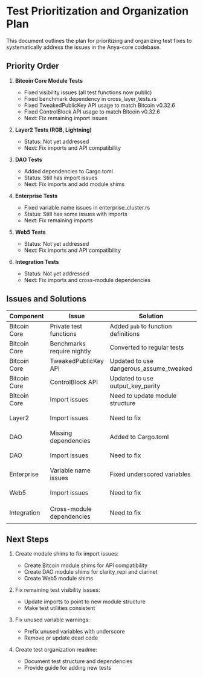 # Test Prioritization and Organization Plan

This document outlines the plan for prioritizing and organizing test fixes to systematically address the issues in the Anya-core codebase.

## Priority Order

1. **Bitcoin Core Module Tests**
   - Fixed visibility issues (all test functions now public)
   - Fixed benchmark dependency in cross_layer_tests.rs
   - Fixed TweakedPublicKey API usage to match Bitcoin v0.32.6
   - Fixed ControlBlock API usage to match Bitcoin v0.32.6
   - Next: Fix remaining import issues

2. **Layer2 Tests (RGB, Lightning)**
   - Status: Not yet addressed
   - Next: Fix imports and API compatibility

3. **DAO Tests**
   - Added dependencies to Cargo.toml
   - Status: Still has import issues
   - Next: Fix imports and add module shims

4. **Enterprise Tests**
   - Fixed variable name issues in enterprise_cluster.rs
   - Status: Still has some issues with imports
   - Next: Fix remaining imports

5. **Web5 Tests**
   - Status: Not yet addressed
   - Next: Fix imports and API compatibility

6. **Integration Tests**
   - Status: Not yet addressed
   - Next: Fix imports and cross-module dependencies

## Issues and Solutions

| Component | Issue | Solution | Status |
|-----------|-------|----------|--------|
| Bitcoin Core | Private test functions | Added `pub` to function definitions | ✅ Complete |
| Bitcoin Core | Benchmarks require nightly | Converted to regular tests | ✅ Complete |
| Bitcoin Core | TweakedPublicKey API | Updated to use dangerous_assume_tweaked | ✅ Complete |
| Bitcoin Core | ControlBlock API | Updated to use output_key_parity | ✅ Complete |
| Bitcoin Core | Import issues | Need to update module structure | 🔄 In Progress |
| Layer2 | Import issues | Need to fix | ⏱️ Not Started |
| DAO | Missing dependencies | Added to Cargo.toml | ✅ Complete |
| DAO | Import issues | Need to fix | ⏱️ Not Started |
| Enterprise | Variable name issues | Fixed underscored variables | ✅ Complete |
| Web5 | Import issues | Need to fix | ⏱️ Not Started |
| Integration | Cross-module dependencies | Need to fix | ⏱️ Not Started |

## Next Steps

1. Create module shims to fix import issues:
   - Create Bitcoin module shims for API compatibility
   - Create DAO module shims for clarity_repl and clarinet
   - Create Web5 module shims

2. Fix remaining test visibility issues:
   - Update imports to point to new module structure
   - Make test utilities consistent

3. Fix unused variable warnings:
   - Prefix unused variables with underscore
   - Remove or update dead code

4. Create test organization readme:
   - Document test structure and dependencies
   - Provide guide for adding new tests
